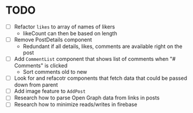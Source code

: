 # TODO

-   [ ] Refactor `likes` to array of names of likers
    -   likeCount can then be based on length
-   [ ] Remove PostDetails component
    -   Redundant if all details, likes, comments are available right on the post
-   [ ] Add `CommentList` component that shows list of comments when "# Comments" is clicked
    -   Sort comments old to new
-   [ ] Look for and refacotr components that fetch data that could be passed down from parent
-   [ ] Add image feature to `AddPost`
-   [ ] Research how to parse Open Graph data from links in posts
-   [ ] Research how to minimize reads/writes in firebase
